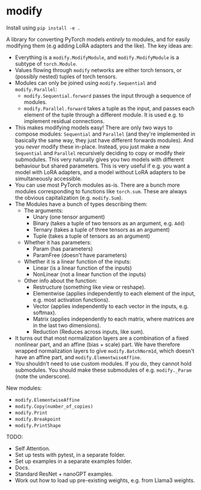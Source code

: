 # modify

Install using `pip install -e .`

A library for converting PyTorch models _entirely_ to modules, and for easily modifying them (e.g adding LoRA adapters and the like).
The key ideas are:
  * Everything is a `modify.ModifyModule`, and `modify.ModifyModule` is a subtype of `torch.Module`.
  * Values flowing through `modify` networks are either torch tensors, or (possibly nested) tuples of torch tensors.
  * Modules can only be joined using `modify.Sequential` and `modify.Parallel`:
    - `modify.Sequential.forward` passes the input through a sequence of modules.
    - `modify.Parallel.forward` takes a tuple as the input, and passes each element of the tuple through a different module. It is used e.g. to implement residual connections.
  * This makes modifying models easy! There are only two ways to compose modules: `Sequential` and `Parallel` (and they're implemented in basically the same way, they just have different forwards modules).  And you _never_ modify these in-place.  Instead, you just make a new `Sequential` and `Parallel` recursively deciding to copy or modify their submodules.  This very naturally gives you two models with different behaviour but shared parameters.  This is very useful if e.g. you want a model with LoRA adapters, and a model without LoRA adapters to be simultaneously accessible.
  * You can use most PyTorch modules as-is.  There are a bunch more modules corresponding to functions like `torch.sum`.  These are always the obvious capitalization (e.g. `modify.Sum`).
  * The Modules have a bunch of types describing them:
    - The arguments:
      - Unary (one tensor argument)
      - Binary (takes a tuple of two tensors as an argument, e.g. `Add`)
      - Ternary (takes a tuple of three tensors as an argument)
      - Tuple (takes a tuple of tensors as an argument)
    - Whether it has parameters:
      - Param (has parameters)
      - ParamFree (doesn't have parameters)
    - Whether it is a linear function of the inputs:
      - Linear (is a linear function of the inputs)
      - NonLinear (not a linear function of the inputs)
    - Other info about the function:
      - Restructure (something like view or reshape).
      - Elementwise (applies independently to each element of the input, e.g. most activation functions).
      - Vector (applies independently to each vector in the inputs, e.g. softmax).
      - Matrix (applies independently to each matrix, where matrices are in the last two dimensions).
      - Reduction (Reduces across inputs, like sum).
  * It turns out that most normalization layers are a combination of a fixed nonlinear part, and an affine (bias + scale) part.  We have therefore wrapped normalization layers to give `modify.BatchNorm1d`, which doesn't have an affine part, and `modify.ElementwiseAffine`.
  * You shouldn't need to use custom modules.  If you do, they cannot hold submodules.  You should make these submodules of e.g. `modify._Param` (note the underscore).

New modules:
  * `modify.ElementwiseAffine`
  * `modify.Copy(number_of_copies)`
  * `modify.Print`
  * `modify.Breakpoint`
  * `modify.PrintShape`


TODO:
* Self Attention.
* Set up tests with pytest, in a separate folder.
* Set up examples in a separate examples folder.
* Docs.
* Standard ResNet + nanoGPT examples.
* Work out how to load up pre-existing weights, e.g. from Llama3 weights.

